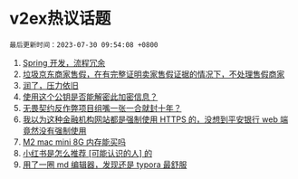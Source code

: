 # v2ex热议话题

`最后更新时间：2023-07-30 09:54:08 +0800`

1. [Spring 开发，流程冗余](https://www.v2ex.com/t/960762)
1. [垃圾京东商家售假，在有完整证明卖家售假证据的情况下，不处理售假商家](https://www.v2ex.com/t/960778)
1. [润了，压力依旧](https://www.v2ex.com/t/960891)
1. [使用这个公钥是否能解密此加密信息？](https://www.v2ex.com/t/960808)
1. [无畏契约反作弊项目组嘴一张一合就封十年？](https://www.v2ex.com/t/960755)
1. [我以为这种金融机构网站都是强制使用 HTTPS 的，没想到平安银行 web 端竟然没有强制使用](https://www.v2ex.com/t/960735)
1. [M2 mac mini 8G 内存能买吗](https://www.v2ex.com/t/960772)
1. [小红书是怎么推荐 [可能认识的人] 的](https://www.v2ex.com/t/960798)
1. [用了一圈 md 编辑器，发现还是 typora 最舒服](https://www.v2ex.com/t/960739)


